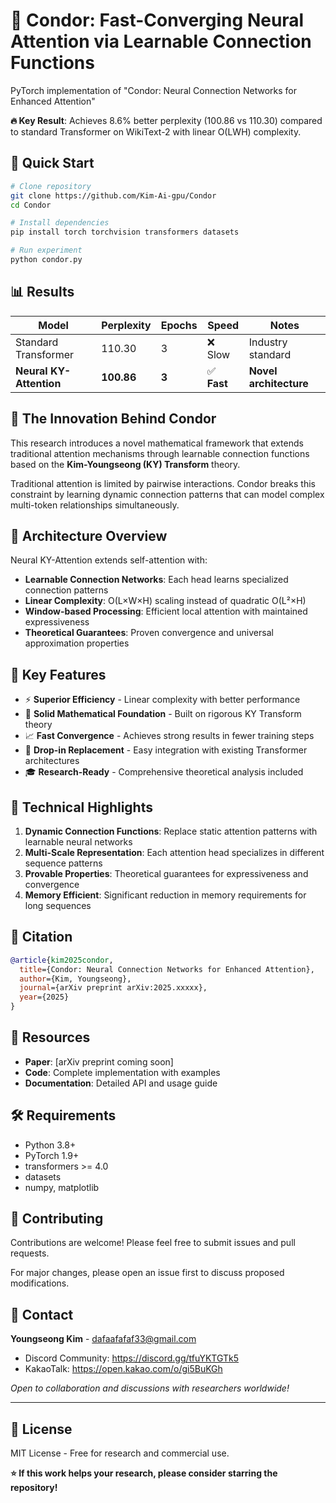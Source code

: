 # 🦅 Condor: Fast-Converging Neural Attention via Learnable Connection Functions

PyTorch implementation of "Condor: Neural Connection Networks for Enhanced Attention"

**🔥 Key Result**: Achieves 8.6% better perplexity (100.86 vs 110.30) compared to standard Transformer on WikiText-2 with linear O(LWH) complexity.

## 🚀 Quick Start
```bash
# Clone repository
git clone https://github.com/Kim-Ai-gpu/Condor
cd Condor

# Install dependencies
pip install torch torchvision transformers datasets

# Run experiment
python condor.py
```

## 📊 Results
| Model | Perplexity | Epochs | Speed | Notes |
|-------|------------|--------|-------------|-------|
| Standard Transformer | 110.30 | 3 | ❌ Slow | Industry standard |
| **Neural KY-Attention** | **100.86** | **3** | ✅ **Fast** | **Novel architecture** |

## 🧠 The Innovation Behind Condor

This research introduces a novel mathematical framework that extends traditional attention mechanisms through learnable connection functions based on the **Kim-Youngseong (KY) Transform** theory.

Traditional attention is limited by pairwise interactions. Condor breaks this constraint by learning dynamic connection patterns that can model complex multi-token relationships simultaneously.

## 🔧 Architecture Overview

Neural KY-Attention extends self-attention with:
- **Learnable Connection Networks**: Each head learns specialized connection patterns
- **Linear Complexity**: O(L×W×H) scaling instead of quadratic O(L²×H)
- **Window-based Processing**: Efficient local attention with maintained expressiveness
- **Theoretical Guarantees**: Proven convergence and universal approximation properties

## 🎯 Key Features

- ⚡ **Superior Efficiency** - Linear complexity with better performance
- 🧠 **Solid Mathematical Foundation** - Built on rigorous KY Transform theory
- 📈 **Fast Convergence** - Achieves strong results in fewer training steps
- 🔧 **Drop-in Replacement** - Easy integration with existing Transformer architectures
- 🎓 **Research-Ready** - Comprehensive theoretical analysis included

## 🌟 Technical Highlights

1. **Dynamic Connection Functions**: Replace static attention patterns with learnable neural networks
2. **Multi-Scale Representation**: Each attention head specializes in different sequence patterns
3. **Provable Properties**: Theoretical guarantees for expressiveness and convergence
4. **Memory Efficient**: Significant reduction in memory requirements for long sequences

## 📝 Citation
```bibtex
@article{kim2025condor,
  title={Condor: Neural Connection Networks for Enhanced Attention},
  author={Kim, Youngseong},
  journal={arXiv preprint arXiv:2025.xxxxx},
  year={2025}
}
```

## 📄 Resources
- **Paper**: [arXiv preprint coming soon]
- **Code**: Complete implementation with examples
- **Documentation**: Detailed API and usage guide

## 🛠 Requirements
- Python 3.8+
- PyTorch 1.9+
- transformers >= 4.0
- datasets
- numpy, matplotlib

## 🤝 Contributing

Contributions are welcome! Please feel free to submit issues and pull requests.

For major changes, please open an issue first to discuss proposed modifications.

## 📧 Contact

**Youngseong Kim** - dafaafafaf33@gmail.com

- Discord Community: https://discord.gg/tfuYKTGTk5
- KakaoTalk: https://open.kakao.com/o/gi5BuKGh

*Open to collaboration and discussions with researchers worldwide!*

---

## 📜 License

MIT License - Free for research and commercial use.

**⭐ If this work helps your research, please consider starring the repository!**
